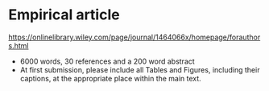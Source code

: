 # Empirical article

https://onlinelibrary.wiley.com/page/journal/1464066x/homepage/forauthors.html

- 6000 words, 30 references and a 200 word abstract
- At first submission, please include all Tables and Figures, including their captions, at the appropriate place within the main text.

